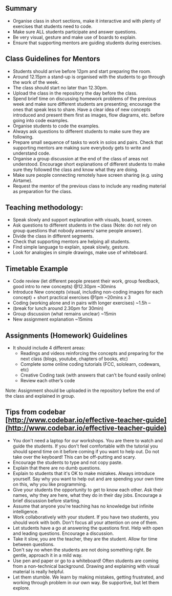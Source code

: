 
## Summary

- Organise class in short sections, make it interactive and with plenty of exercises that students need to code.
- Make sure ALL students participate and answer questions.
- Be very visual, gesture and make use of boards to explain.
- Ensure that supporting mentors are guiding students during exercises.
 
## Class Guidelines for Mentors
- Students should arrive before 12pm and start preparing the room.
- Around 12.15pm a stand-up is organised with the students to go through the work of the week.
- The class should start no later than 12.30pm.
- Upload the class in the repository the day before the class. 
- Spend brief time on discussing homework problems of the previous week and make sure different students are presenting; encourage the ones that speak less to share.
Have a clear idea of new concepts introduced and present them first as images, flow diagrams, etc. before going into code examples.
- Organise students to code the examples.
- Always ask questions to different students to make sure they are following.
- Prepare small sequence of tasks to work in solos and pairs. Check that supporting mentors are making sure everybody gets to write and understand code.
- Organise a group discussion at the end of the class of areas not understood. Encourage short explanations of different students to make sure they followed the class and know what they are doing.
- Make sure people connecting remotely have screen sharing (e.g. using Airtame).
- Request the mentor of the previous class to include any reading material as preparation for the class.

## Teaching methodology:
- Speak slowly and support explanation with visuals, board, screen.
- Ask questions to different students in the class (Note: do not rely on group questions that nobody answers/ same people answer).
- Divide the class in different segments.
- Check that supporting mentors are helping all students.
- Find simple language to explain, speak slowly, gesture.
- Look for analogies in simple drawings, make use of whiteboard.
 
## Timetable  Example
- Code review (let different people present their work, group feedback, good intro to new concepts) @12.30pm ~30mins
- Introduce New concepts (visual, including non-coding images for each concept) + short practical exercises @1pm ~20mins x 3 
- Coding (working alone and in pairs with longer exercises) ~1.5h – 
- (break for lunch around 2.30pm for 30min)
- Group discussion (what remains unclear) ~15min
- New assignment explanation ~15mins
 
## Assignments (Homework) Guidelines
- It should include 4 different areas:
  - Readings and videos reinforcing the concepts and preparing for the next class (blogs, youtube, chapters of books, etc)
  - Complete some online coding tutorials (FCC, sololearn, codewars, etc)
  - Creative Coding task (with answers that can’t be found easily online)
  - Review each other’s code

Note: Assignment should be uploaded in the repository before the end of the class and explained in group.


## Tips from codebar [http://www.codebar.io/effective-teacher-guide](http://www.codebar.io/effective-teacher-guide)

- You don't need a laptop for our workshops. You are there to watch and guide the students. If you don't feel comfortable with the tutorial you should spend time on it before coming if you want to help out.
Do not take over the keyboard! This can be off-putting and scary.
- Encourage the students to type and not copy paste.
- Explain that there are no dumb questions.
- Explain to students that it's OK to make mistakes.
Always introduce yourself. Say why you want to help out and are spending your own time on this, why you like programming.
- Give your students the opportunity to get to know each other. Ask their names, why they are here, what they do in their day jobs. Encourage a brief discussion before starting.
- Assume that anyone you're teaching has no knowledge but infinite intelligence.
- Work collaboratively with your student. If you have two students, you should work with both. Don't focus all your attention on one of them.
- Let students have a go at answering the questions first. Help with open and leading questions. Encourage a discussion.
- Take it slow, you are the teacher, they are the student. Allow for time between questions.
- Don't say no when the students are not doing something right. Be gentle, approach it in a mild way.
- Use pen and paper or go to a whiteboard! Often students are coming from a non-technical background. Drawing and explaining with visual material is really helpful.
- Let them stumble. We learn by making mistakes, getting frustrated, and working through problem in our own way. Be supportive, but let them explore.


